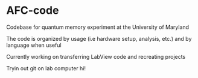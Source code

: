 # AFC-code
Codebase for quantum memory experiment at the University of Maryland

The code is organized by usage (i.e hardware setup, analysis, etc.) and by language when useful

Currently working on transferring LabView code and recreating projects


Tryin out git on lab computer
hi!
